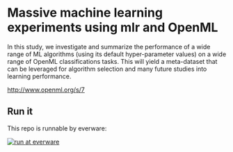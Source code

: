 # Massive machine learning experiments using mlr and OpenML

In this study, we investigate and summarize the performance of a wide range of ML algorithms (using its default hyper-parameter values) on a wide range of OpenML classifications tasks. This will yield a meta-dataset that can be leveraged for algorithm selection and many future studies into learning performance.

http://www.openml.org/s/7

## Run it

This repo is runnable by everware:

[![run at everware](https://img.shields.io/badge/run%20me-@everware-blue.svg)](https://everware.rep.school.yandex.net/hub/oauth_login?repourl=https://github.com/openml/study_example)